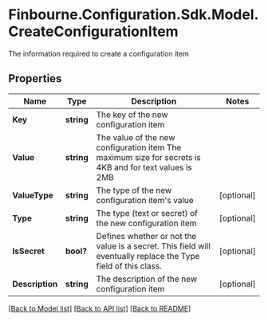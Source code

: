 # Finbourne.Configuration.Sdk.Model.CreateConfigurationItem
The information required to create a configuration item

## Properties

Name | Type | Description | Notes
------------ | ------------- | ------------- | -------------
**Key** | **string** | The key of the new configuration item | 
**Value** | **string** | The value of the new configuration item                The maximum size for secrets is 4KB and for text values is 2MB | 
**ValueType** | **string** | The type of the new configuration item&#39;s value | [optional] 
**Type** | **string** | The type (text or secret) of the new configuration item | [optional] 
**IsSecret** | **bool?** | Defines whether or not the value is a secret.  This field will eventually replace the Type field of this class. | [optional] 
**Description** | **string** | The description of the new configuration item | [optional] 

[[Back to Model list]](../README.md#documentation-for-models) [[Back to API list]](../README.md#documentation-for-api-endpoints) [[Back to README]](../README.md)

